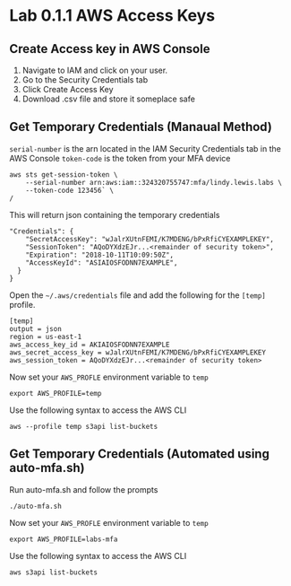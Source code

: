 # Lab 0.1.1 AWS Access Keys

## Create Access key in AWS Console
1. Navigate to IAM and click on your user.
1. Go to the Security Credentials tab
1. Click Create Access Key
1. Download .csv file and store it someplace safe

## Get Temporary Credentials (Manaual Method)

`serial-number` is the arn located in the IAM Security Credentials tab in the AWS Console
`token-code` is the token from your MFA device

```
aws sts get-session-token \
    --serial-number arn:aws:iam::324320755747:mfa/lindy.lewis.labs \
    --token-code 123456` \
/
```
This will return json containing the temporary credentials

```
"Credentials": {
    "SecretAccessKey": "wJalrXUtnFEMI/K7MDENG/bPxRfiCYEXAMPLEKEY",
    "SessionToken": "AQoDYXdzEJr...<remainder of security token>",
    "Expiration": "2018-10-11T10:09:50Z",
    "AccessKeyId": "ASIAIOSFODNN7EXAMPLE",
  }
}
```

Open the `~/.aws/credentials` file and add the following for the `[temp]` profile.

```
[temp]
output = json
region = us-east-1
aws_access_key_id = AKIAIOSFODNN7EXAMPLE
aws_secret_access_key = wJalrXUtnFEMI/K7MDENG/bPxRfiCYEXAMPLEKEY
aws_session_token = AQoDYXdzEJr...<remainder of security token>
```

Now set your `AWS_PROFLE` environment variable to `temp`

```
export AWS_PROFILE=temp
```

Use the following syntax to access the AWS CLI 
```
aws --profile temp s3api list-buckets
```

## Get Temporary Credentials (Automated using auto-mfa.sh)

Run auto-mfa.sh and follow the prompts

```
./auto-mfa.sh
```

Now set your `AWS_PROFLE` environment variable to `temp`

```
export AWS_PROFILE=labs-mfa
```

Use the following syntax to access the AWS CLI 

```
aws s3api list-buckets
```